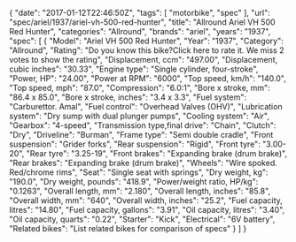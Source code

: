 {
    "date": "2017-01-12T22:46:50Z",
    "tags": [
        "motorbike",
        "spec"
    ],
    "url": "spec\/ariel\/1937\/ariel-vh-500-red-hunter",
    "title": "Allround Ariel VH 500 Red Hunter",
    "categories": "Allround",
    "brands": "ariel",
    "years": "1937",
    "spec": [
        {
            "Model": "Ariel VH 500 Red Hunter",
            "Year": "1937",
            "Category": "Allround",
            "Rating": "Do you know this bike?Click here to rate it. We miss 2 votes to show the rating",
            "Displacement, ccm": "497.00",
            "Displacement, cubic inches": "30.33",
            "Engine type": "Single cylinder, four-stroke",
            "Power, HP": "24.00",
            "Power at RPM": "6000",
            "Top speed, km\/h": "140.0",
            "Top speed, mph": "87.0",
            "Compression": "6.0:1",
            "Bore x stroke, mm": "86.4 x 85.0",
            "Bore x stroke, inches": "3.4 x 3.3",
            "Fuel system": "Carburettor. Amal",
            "Fuel control": "Overhead Valves (OHV)",
            "Lubrication system": "Dry sump with dual plunger pumps",
            "Cooling system": "Air",
            "Gearbox": "4-speed",
            "Transmission type,final drive": "Chain",
            "Clutch": "Dry",
            "Driveline": "Burman",
            "Frame type": "Semi double cradle",
            "Front suspension": "Grider forks",
            "Rear suspension": "Rigid",
            "Front tyre": "3.00-20",
            "Rear tyre": "3.25-19",
            "Front brakes": "Expanding brake (drum brake)",
            "Rear brakes": "Expanding brake (drum brake)",
            "Wheels": "Wire spoked. Red\/chrome rims",
            "Seat": "Single seat with springs",
            "Dry weight, kg": "190.0",
            "Dry weight, pounds": "418.9",
            "Power\/weight ratio, HP\/kg": "0.1263",
            "Overall length, mm": "2.180",
            "Overall length, inches": "85.8",
            "Overall width, mm": "640",
            "Overall width, inches": "25.2",
            "Fuel capacity, litres": "14.80",
            "Fuel capacity, gallons": "3.91",
            "Oil capacity, litres": "3.40",
            "Oil capacity, quarts": "0.22",
            "Starter": "Kick",
            "Electrical": "6V battery",
            "Related bikes": "List related bikes for comparison of specs"
        }
    ]
}